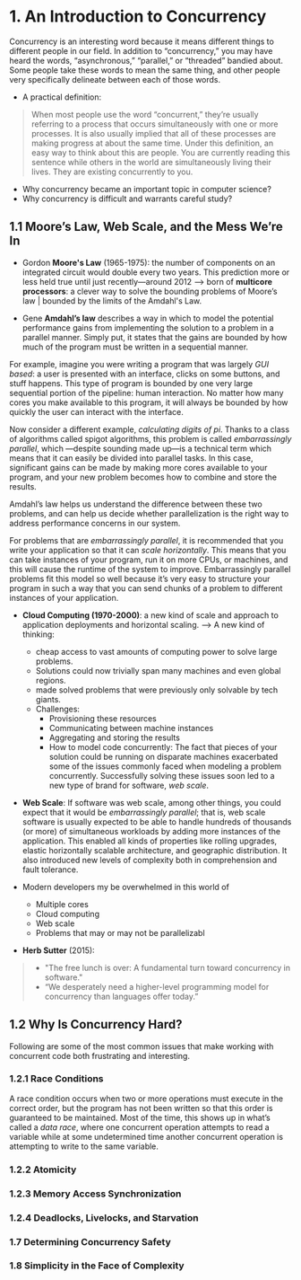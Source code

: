 # **1. An Introduction to Concurrency**

Concurrency is an interesting word because it means different things to different people in our field. In addition to “concurrency,” you may have heard the words, “asynchronous,” “parallel,” or “threaded” bandied about. Some people take these words to mean the same thing, and other people very specifically delineate between each of
those words.

- A practical definition:

>
> When most people use the word “concurrent,” they’re usually referring to a process that occurs simultaneously with one or more processes. It is also usually implied that all of these processes are making progress at about the same time. Under this definition, an easy way to think about this are people. You are currently reading this sentence while others in the world are simultaneously living their lives. They are existing concurrently to you.
>

- Why concurrency became an important topic in computer science?
- Why concurrency is difficult and warrants careful study?

## **1.1 Moore’s Law, Web Scale, and the Mess We’re In**

- Gordon **Moore's Law** (1965-1975): the number of components on an integrated circuit would double every two years. This prediction more or less held true until just recently—around 2012 --> born of **multicore processors**: a clever way to solve the bounding problems of Moore’s law | bounded by the limits of the Amdahl's Law. 

- Gene **Amdahl’s law** describes a way in which to model the potential performance gains from implementing the solution to a problem in a parallel manner. Simply put, it states that the gains are bounded by how much of the program must be written in a sequential manner.


For example, imagine you were writing a program that was largely *GUI based*: a user is presented with an interface, clicks on some buttons, and stuff happens. This type of program is bounded by one very large sequential portion of the pipeline: human interaction. No matter how many cores you make available to this program, it will always be bounded by how quickly the user can interact with the interface.


Now consider a different example, *calculating digits of pi*. Thanks to a class of algorithms called spigot algorithms, this problem is called *embarrassingly parallel*, which —despite sounding made up—is a technical term which means that it can easily be divided into parallel tasks. In this case, significant gains can be made by making more cores available to your program, and your new problem becomes how to combine and store the results.

Amdahl’s law helps us understand the difference between these two problems, and can help us decide whether parallelization is the right way to address performance concerns in our system.

For problems that are *embarrassingly parallel*, it is recommended that you write your application so that it can *scale horizontally*. This means that you can take instances of your program, run it on more CPUs, or machines, and this will cause the runtime of the system to improve. Embarrassingly parallel problems fit this model so well because it’s very easy to structure your program in such a way that you can send chunks of a problem to different instances of your application.

- **Cloud Computing (1970-2000)**: a new kind of scale and approach to application deployments and horizontal 
scaling. --> A new kind of thinking: 
  - cheap access to vast amounts of computing power to solve large problems.
  - Solutions could now trivially span many machines and even global regions.
  - made solved problems that were previously only solvable by tech giants.
  - Challenges:
    - Provisioning these resources
    - Communicating between machine instances
    - Aggregating and storing the results
    - How to model code concurrently: The fact that pieces of your solution could be running on disparate machines exacerbated some of the issues commonly faced when modeling a problem concurrently. Successfully solving these issues soon led to a new type of brand for software, *web scale*.

- **Web Scale**: If software was web scale, among other things, you could expect that it would be *embarrassingly parallel*; that is, web scale software is usually expected to be able to handle hundreds of thousands (or more) of simultaneous workloads by adding more instances of the application. This enabled all kinds of properties like rolling upgrades, elastic horizontally scalable architecture, and geographic distribution. It also introduced new levels of complexity both in comprehension and fault tolerance.

- Modern developers my be overwhelmed in this world of
  - Multiple cores
  - Cloud computing
  - Web scale
  - Problems that may or may not be parallelizabl 

- **Herb Sutter** (2015):
>
> - "The free lunch is over: A fundamental turn toward concurrency in software."
> - “We desperately need a higher-level programming model for concurrency than languages offer today.”
>


## **1.2 Why Is Concurrency Hard?**
Following are some of the most common issues that make working with concurrent code both frustrating and interesting.

### **1.2.1 Race Conditions**

A race condition occurs when two or more operations must execute in the correct order, but the program has not been written so that this order is guaranteed to be maintained.
Most of the time, this shows up in what’s called a *data race*, where one concurrent operation attempts to read a variable while at some undetermined time another concurrent operation is attempting to write to the same variable.

### **1.2.2 Atomicity**


### **1.2.3 Memory Access Synchronization**


### **1.2.4 Deadlocks, Livelocks, and Starvation**


### **1.7 Determining Concurrency Safety**


### **1.8 Simplicity in the Face of Complexity**